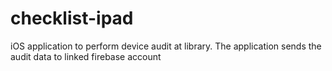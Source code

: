# checklist-ipad
iOS application to perform device audit at library.
The application sends the audit data to linked firebase account
